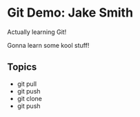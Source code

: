 # Git Demo: Jake Smith

Actually learning Git!

Gonna learn some kool stuff!

## Topics
- git pull
- git push
- git clone
- git push

